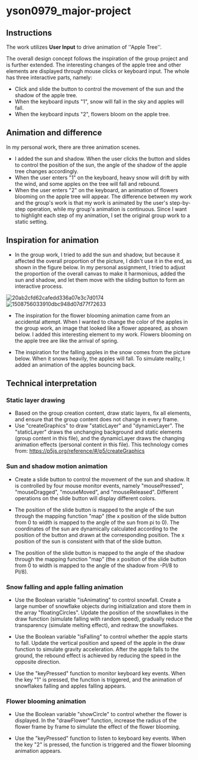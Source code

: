 # yson0979_major-project


## Instructions

The work utilizes **User Input** to drive animation of ''Apple Tree''. 

The overall design concept follows the inspiration of the group project and is further extended. The interesting changes of the apple tree and other elements are displayed through mouse clicks or keyboard input. The whole has three interactive parts, namely: 
- Click and slide the button to control the movement of the sun and the shadow of the apple tree.
- When the keyboard inputs "1", snow will fall in the sky and apples will fall.
- When the keyboard inputs "2", flowers bloom on the apple tree.

## Animation and difference

In my personal work, there are three animation scenes.
- I added the sun and shadow. When the user clicks the button and slides to control the position of the sun, the angle of the shadow of the apple tree changes accordingly.
- When the user enters "1" on the keyboard, heavy snow will drift by with the wind, and some apples on the tree will fall and rebound.
- When the user enters "2" on the keyboard, an animation of flowers blooming on the apple tree will appear.
The difference between my work and the group's work is that my work is animated by the user's step-by-step operation, while my group's animation is continuous. Since I want to highlight each step of my animation, I set the original group work to a static setting.

## Inspiration for animation

- In the group work, I tried to add the sun and shadow, but because it affected the overall proportion of the picture, I didn't use it in the end, as shown in the figure below. In my personal assignment, I tried to adjust the proportion of the overall canvas to make it harmonious, added the sun and shadow, and let them move with the sliding button to form an interactive process.

 ![20ab2cfd62cafedd336a07e3c7d0174](https://github.com/yson0979/yson0979_Majorproject_individual/assets/168100240/14eb7ca1-2bf8-4b08-a43e-60558330f038)
![1508756033910dbc948d07d77f72633](https://github.com/yson0979/yson0979_Majorproject_individual/assets/168100240/7d6ef228-7355-471e-8740-50bccc095373)

- The inspiration for the flower blooming animation came from an accidental attempt. When I wanted to change the color of the apples in the group work, an image that looked like a flower appeared, as shown below. I added this interesting element to my work. Flowers blooming on the apple tree are like the arrival of spring.



- The inspiration for the falling apples in the snow comes from the picture below. When it snows heavily, the apples will fall. To simulate reality, I added an animation of the apples bouncing back.




## Technical interpretation

### Static layer drawing
- Based on the group creation content, draw static layers, fix all elements, and ensure that the group content does not change in every frame.
- Use "createGraphics" to draw "staticLayer" and "dynamicLayer". The "staticLayer" draws the unchanging background and static elements (group content in this file), and the dynamicLayer draws the changing animation effects (personal content in this file). This technology comes from: https://p5js.org/reference/#/p5/createGraphics

### Sun and shadow motion animation
- Create a slide button to control the movement of the sun and shadow. It is controlled by four mouse monitor events, namely "mousePressed", "mouseDragged", "mouseMoved", and "mouseReleased". Different operations on the slide button will display different colors.

- The position of the slide button is mapped to the angle of the sun through the mapping function "map" (the x position of the slide button from 0 to width is mapped to the angle of the sun from pi to 0). The coordinates of the sun are dynamically calculated according to the position of the button and drawn at the corresponding position. The x position of the sun is consistent with that of the slide button.

- The position of the slide button is mapped to the angle of the shadow through the mapping function "map" (the x position of the slide button from 0 to width is mapped to the angle of the shadow from -PI/8 to PI/8).

### Snow falling and apple falling animation

- Use the Boolean variable "isAnimating" to control snowfall. Create a large number of snowflake objects during initialization and store them in the array "floatingCircles". Update the position of the snowflakes in the draw function (simulate falling with random speed), gradually reduce the transparency (simulate melting effect), and redraw the snowflakes.

- Use the Boolean variable "isFalling" to control whether the apple starts to fall. Update the vertical position and speed of the apple in the draw function to simulate gravity acceleration. After the apple falls to the ground, the rebound effect is achieved by reducing the speed in the opposite direction.

- Use the "keyPressed" function to monitor keyboard key events. When the key "1" is pressed, the function is triggered, and the animation of snowflakes falling and apples falling appears.

### Flower blooming animation

- Use the Boolean variable "showCircle" to control whether the flower is displayed. In the "drawFlower" function, increase the radius of the flower frame by frame to simulate the effect of the flower blooming.

- Use the "keyPressed" function to listen to keyboard key events. When the key "2" is pressed, the function is triggered and the flower blooming animation appears.
